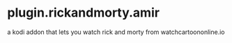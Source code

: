 # plugin.rickandmorty.amir
a kodi addon that lets you watch rick and morty from watchcartoononline.io
